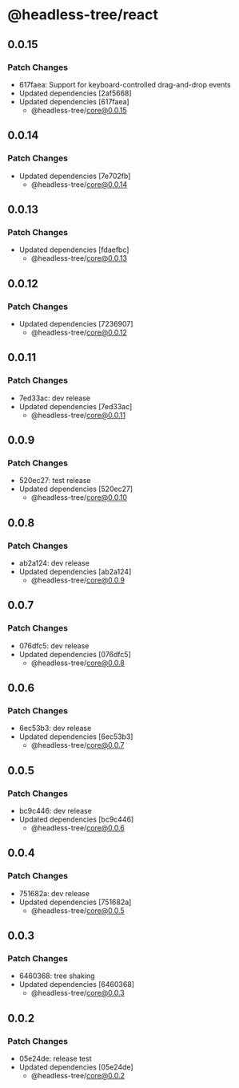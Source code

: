 # @headless-tree/react

## 0.0.15

### Patch Changes

- 617faea: Support for keyboard-controlled drag-and-drop events
- Updated dependencies [2af5668]
- Updated dependencies [617faea]
  - @headless-tree/core@0.0.15

## 0.0.14

### Patch Changes

- Updated dependencies [7e702fb]
  - @headless-tree/core@0.0.14

## 0.0.13

### Patch Changes

- Updated dependencies [fdaefbc]
  - @headless-tree/core@0.0.13

## 0.0.12

### Patch Changes

- Updated dependencies [7236907]
  - @headless-tree/core@0.0.12

## 0.0.11

### Patch Changes

- 7ed33ac: dev release
- Updated dependencies [7ed33ac]
  - @headless-tree/core@0.0.11

## 0.0.9

### Patch Changes

- 520ec27: test release
- Updated dependencies [520ec27]
  - @headless-tree/core@0.0.10

## 0.0.8

### Patch Changes

- ab2a124: dev release
- Updated dependencies [ab2a124]
  - @headless-tree/core@0.0.9

## 0.0.7

### Patch Changes

- 076dfc5: dev release
- Updated dependencies [076dfc5]
  - @headless-tree/core@0.0.8

## 0.0.6

### Patch Changes

- 6ec53b3: dev release
- Updated dependencies [6ec53b3]
  - @headless-tree/core@0.0.7

## 0.0.5

### Patch Changes

- bc9c446: dev release
- Updated dependencies [bc9c446]
  - @headless-tree/core@0.0.6

## 0.0.4

### Patch Changes

- 751682a: dev release
- Updated dependencies [751682a]
  - @headless-tree/core@0.0.5

## 0.0.3

### Patch Changes

- 6460368: tree shaking
- Updated dependencies [6460368]
  - @headless-tree/core@0.0.3

## 0.0.2

### Patch Changes

- 05e24de: release test
- Updated dependencies [05e24de]
  - @headless-tree/core@0.0.2
